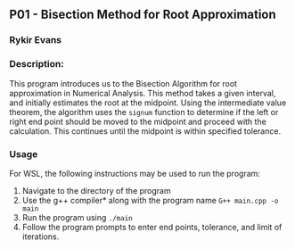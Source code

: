 ## P01 - Bisection Method for Root Approximation
### Rykir Evans
### Description:

This program introduces us to the Bisection Algorithm for root approximation in Numerical Analysis. This method takes a given interval, and initially estimates the root at the midpoint. Using the intermediate value theorem, the algorithm uses the `signum` function to determine if the left or right end point should be moved to the midpoint and proceed with the calculation. This continues until the midpoint is within specified tolerance. 

### Usage
For WSL, the following instructions may be used to run the program:
1. Navigate to the directory of the program
2. Use the g++ compiler* along with the program name `G++ main.cpp -o main`
3. Run the program using `./main`
4. Follow the program prompts to enter end points, tolerance, and limit of iterations.

